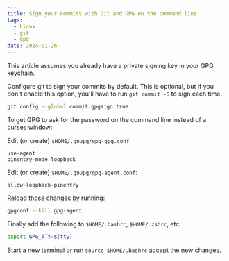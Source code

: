 ```yaml
---
title: Sign your commits with Git and GPG on the command line
tags:
  - Linux
  - git
  - gpg
date: 2024-01-26
---
```


This article assumes you already have a private signing key in your GPG keychain.

Configure git to sign your commits by default. This is optional, but if you don't enable this option, you'll have to run `git commit -S` to sign each time.
```sh
git config --global commit.gpgsign true
```

To get GPG to ask for the password on the command line instead of a curses window:

Edit (or create) `$HOME/.gnupg/gpg-gpg.conf`:
```
use-agent
pinentry-mode loopback
```

Edit (or create) `$HOME/.gnupg/gpg-agent.conf`:
```
allow-loopback-pinentry
```

Reload those changes by running:
```sh
gpgconf --kill gpg-agent
```

Finally add the following to `$HOME/.bashrc`, `$HOME/.zshrc`, etc:
```sh
export GPG_TTY=$(tty)
```

Start a new terminal or run `source $HOME/.bashrc` accept the new changes.
